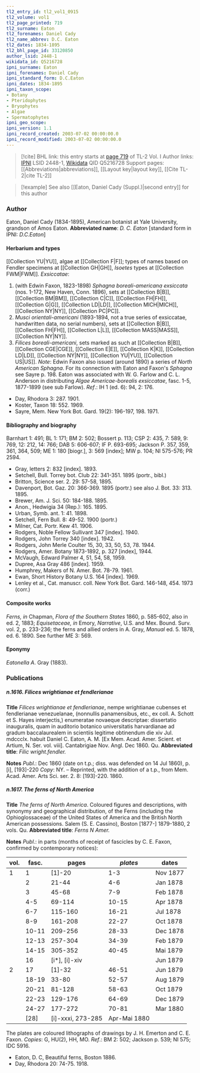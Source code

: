 ```yaml
---
tl2_entry_id: tl2_vol1_0915
tl2_volume: vol1
tl2_page_printed: 719
tl2_surname: Eaton
tl2_forenames: Daniel Cady
tl2_name_abbrev: D.C. Eaton
tl2_dates: 1834-1895
tl2_bhl_page_id: 33120850
author_lsid: 2448-1
wikidata_id: Q5216728
ipni_surname: Eaton
ipni_forenames: Daniel Cady
ipni_standard_form: D.C.Eaton
ipni_dates: 1834-1895
ipni_taxon_scope: 
- Botany
- Pteridophytes
- Bryophytes
- Algae
- Spermatophytes
ipni_geo_scope: 
ipni_version: 1.1
ipni_record_created: 2003-07-02 00:00:00.0
ipni_record_modified: 2003-07-02 00:00:00.0
---
```


> [!cite] BHL link: this entry starts at [page 719](https://www.biodiversitylibrary.org/page/33120850) of TL-2 Vol. I
> Author links: [IPNI](https://www.ipni.org/a/2448-1) LSID 2448-1, [Wikidata](https://www.wikidata.org/wiki/Q5216728) QID Q5216728
> Support pages: [[Abbreviations|abbreviations]], [[Layout key|layout key]], [[Cite TL-2|cite TL-2]]

> [!example] See also [[Eaton, Daniel Cady (Suppl.)|second entry]] for this author

### Author

Eaton, Daniel Cady (1834-1895), American botanist at Yale University, grandson of Amos Eaton. 
**Abbreviated name**: *D. C. Eaton* \[standard form in IPNI: *D.C.Eaton*\]

#### Herbarium and types

[[Collection YU|YU]], algae at [[Collection F|F]]; types of names based on Fendler specimens at [[Collection GH|GH]], *Isoetes* types at [[Collection FWM|FWM]].
*Exsiccatae*:
1. (with Edwin Faxon, 1823-1898) *Sphagna boreali-americana exsiccata* (nos. 1-172, New Haven, Conn. 1896), sets at [[Collection B|B]], [[Collection BM|BM]], [[Collection C|C]], [[Collection FH|FH]], [[Collection G|G]], [[Collection LD|LD]], [[Collection MICH|MICH]], [[Collection NY|NY]], [[Collection PC|PC]].
2. *Musci orientali-americani* (1893-1894, not a true series of exsiccatae, handwritten data, no serial numbers), sets at [[Collection B|B]], [[Collection FH|FH]], [[Collection L|L]], [[Collection MASS|MASS]], [[Collection NY|NY]].
3. *Filices boreali-americani*, sets marked as such at [[Collection B|B]], [[Collection CGE|CGE]], [[Collection E|E]], [[Collection K|K]], [[Collection LD|LD]], [[Collection NY|NY]], [[Collection YU|YU]], [[Collection US|US]]. *Note*: Edwin Faxon also issued (around 1890) a series of *North American Sphagna*. For its connection with Eaton and Faxon's *Sphagna* see Sayre p. 198. Eaton was associated with W. G. Farlow and C. L. Anderson in distributing *Algae Americae-borealis exsiccatae*, fasc. 1-5, 1877-1899 (see sub Farlow).
*Ref*.: IH 1 (ed. 6): 94, 2: 176.
- Day, Rhodora 3: 287. 1901.
- Koster, Taxon 18: 552. 1969.
- Sayre, Mem. New York Bot. Gard. 19(2): 196-197, 198. 1971.

#### Bibliography and biography

Barnhart 1: 491; BL 1: 171; BM 2: 502; Bossert p. 113; CSP 2: 435, 7: 589, 9: 769, 12: 212, 14: 766; DAB 5: 606-607; IF P. 693-695; Jackson P. 357, 359, 361, 364, 509; ME 1: 180 \[biogr.\], 3: 569 \[index\]; MW p. 104; NI 575-576; PR 2594.
- Gray, letters 2: 832 \[index\]. 1893.
- Setchell, Bull. Torrey bot. Club 22: 341-351. 1895 (portr., bibl.)
- Britton, Science ser. 2. 29: 57-58, 1895.
- Davenport, Bot. Gaz. 20: 366-369. 1895 (portr.) see also J. Bot. 33: 313. 1895.
- Brewer, Am. J. Sci. 50: 184-188. 1895.
- Anon., Hedwigia 34 (Rep.): 165. 1895.
- Urban, Symb. ant. 1: 41. 1898.
- Setchell, Fern Bull. 8: 49-52. 1900 (portr.)
- Milner, Cat. Portr. Kew 41. 1906.
- Rodgers, Noble Fellow Sullivant 347 \[index\]. 1940.
- Rodgers, John Torrey 340 \[index\]. 1942.
- Rodgers, John Merle Coulter 15, 30, 33, 50, 53, 78. 1944.
- Rodgers, Amer. Botany 1873-1892, p. 327 \[index\], 1944.
- McVaugh, Edward Palmer 4, 51, 54, 58, 1959.
- Dupree, Asa Gray 486 \[index\]. 1959.
- Humphrey, Makers of N. Amer. Bot. 78-79. 1961.
- Ewan, Short History Botany U.S. 164 \[index\]. 1969.
- Lenley et al., Cat. manuscr. coll. New York Bot. Gard. 146-148, 454. 1973 (corr.)

#### Composite works

*Ferns, in* Chapman, *Flora of the Southern States* 1860, p. 585-602, also in ed. 2, 1883; *Equisetaceae, in* Emory, *Narrative*, U.S. and Mex. Bound. Surv. vol. 2, p. 233-236; the ferns and allied orders in A. Gray, *Manual* ed. 5. 1878, ed. 6. 1890. See further ME 3: 569.

#### Eponymy

*Eatonella A*. Gray (1883).

### Publications

##### n.1616. Filices wrightianae et fendlerianae

**Title**
*Filices wrightianae et fendlerianae*, nempe wrightianae cubenses et fendlerianae venezuelanae, (nonnullis panamensibus, etc., ex coll. A. Schott et S. Hayes interjectis,) enumeratae novaeque descriptae: dissertatio inauguralis, quam in auditorio botanico universitatis harvardianae ad gradum baccalaurealem in scientiis legitime obtinendum die xiv Jul. mdccclx. habuit Daniel C. Eaton, A. M. \[Ex Mem. Acad. Amer. Scient. et Artium, N. Ser. vol. viii\]. Cantabrigiae Nov. Angl. Dec 1860. Qu.
**Abbreviated title**: *Filic wright.fendler.*

**Notes**
*Publ*.: Dec 1860 (date on t.p.; diss. was defended on 14 Jul 1860), p. \[i\], \[193\]-220 *Copy*: NY. – Reprinted, with the addition of a t.p., from Mem. Acad. Amer. Arts Sci. ser. 2. 8: \[193\]-220. 1860.

##### n.1617. The ferns of North America

**Title**
*The ferns of North America*. Coloured figures and descriptions, with synonymy and geographical distribution, of the Ferns (including the Ophioglossaceae) of the United States of America and the British North American possessions. Salem (S. E. Cassino), Boston \[1877-\] 1879-1880, 2 vols. Qu.
**Abbreviated title**: *Ferns N Amer.*

**Notes**
*Publ*.: in parts (months of receipt of fascicles by C. E. Faxon, confirmed by contemporary notices):

|vol.	|fasc.	|pages	|*plates*	|dates|
|---	|---	|---	|---	|---	|
|1	|1	|\[1\]-20	|1-3	|Nov 1877|
|	|2	|21-44	|4-6	|Jan 1878|
|	|3	|45-68	|7-9	|Feb 1878|
|	|4-5	|69-114	|10-15	|Apr 1878|
|	|6-7	|115-160	|16-21	|Jul 1878|
|	|8-9	|161-208	|22-27	|Oct 1878|
|	|10-11	|209-256	|28-33	|Dec 1878|
|	|12-13	|257-304	|34-39	|Feb 1879|
|	|14-15	|305-352	|40-45	|Mai 1879|
|	|16	|\[i\*\], \[i\]-xiv	|	|Jun 1879|
|2	|17	|\[1\]-32	|46-51	|Jun 1879|
|	|18-19	|33-80	|52-57	|Aug 1879|
|	|20-21	|81-128	|58-63	|Oct 1879|
|	|22-23	|129-176	|64-69	|Dec 1879|
|	|24-27	|177-272	|70-81	|Mar 1880|
|	|\[28\]	|\[i\]-xxxi, 273-285	|Apr-Mai 1880|

The plates are coloured lithographs of drawings by J. H. Emerton and C. E. Faxon.
*Copies*: G, HU(2), HH, MO.
*Ref*.: BM 2: 502; Jackson p. 539; NI 575; IDC 5916.
- Eaton, D. C, Beautiful ferns, Boston 1886.
- Day, Rhodora 20: 74-75. 1918.

